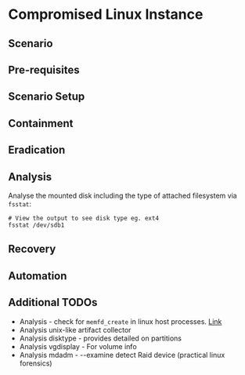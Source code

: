 # Compromised Linux Instance

## Scenario

## Pre-requisites

## Scenario Setup

## Containment

## Eradication

## Analysis

Analyse the mounted disk including the type of attached filesystem via `fsstat`: 

```
# View the output to see disk type eg. ext4
fsstat /dev/sdb1
```

## Recovery

## Automation

## Additional TODOs

- Analysis - check for `memfd_create` in linux host processes. [Link](https://x.com/CraigHRowland/status/1629780744305295360?s=20)
- Analysis unix-like artifact collector
- Analysis disktype - provides detailed on partitions
- Analysis vgdisplay - For volume info
- Analysis mdadm - --examine detect Raid device (practical linux forensics)
